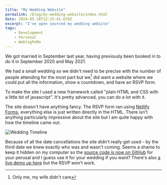 ```yaml
---
title: "My Wedding Website"
permalink: /blog/my-wedding-website/index.html
date: 2024-05-18T12:15:41.639Z
excerpt: "I've open sourced my wedding website"
tags:
    - Development
    - Personal
    - WeblogPoMo
---
```


We got married in September last year, having previously been booked in to do it in September 2020 and May 2021. 

We had a small wedding so we didn't need to be precise with the number of people attending for the most part but we[^1] did want a website where we could put all the information, show a countdown, and have an RSVP form.

To make the site I used a new framework called "plain HTML and CSS with a little bit of javascript". It's pretty advanced, you can do a lot with it.

The site doesn't have anything fancy. The RSVP form ran using [Netlify Forms](https://www.netlify.com/platform/core/forms/), everything else is just written directly in the HTML. There isn't anything particularly impressive about the site but I am quite happy with how the timeline came out:

![Wedding Timeline](https://cdn.rknight.me/site/wedding-timeline.jpg)

Because of all the date cancellations the site didn't really get used - by the third date we knew exactly who was and wasn't coming. Seems a shame to keep it hidden on my computer so the [source code is now on GitHub](https://github.com/rknightuk/wedding-website) for your perusal and I guess use it for your wedding if you want? There's also [a live demo up here](https://rknightuk.github.io/wedding-website/) but the RSVP won't work.

[^1]: Only me, my wife didn't care